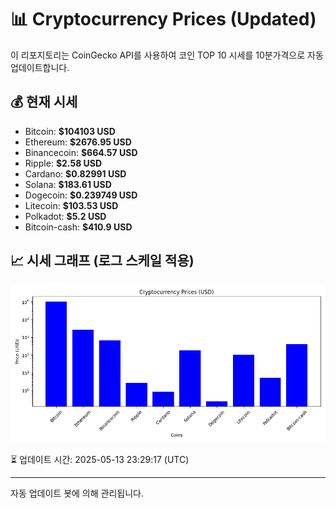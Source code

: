 
# 📊 Cryptocurrency Prices (Updated)

이 리포지토리는 CoinGecko API를 사용하여 코인 TOP 10 시세를 10분가격으로 자동 업데이트합니다.

## 💰 현재 시세
- Bitcoin: **$104103 USD**
- Ethereum: **$2676.95 USD**
- Binancecoin: **$664.57 USD**
- Ripple: **$2.58 USD**
- Cardano: **$0.82991 USD**
- Solana: **$183.61 USD**
- Dogecoin: **$0.239749 USD**
- Litecoin: **$103.53 USD**
- Polkadot: **$5.2 USD**
- Bitcoin-cash: **$410.9 USD**

## 📈 시세 그래프 (로그 스케일 적용)
![Crypto Prices](crypto_prices.png)

⏳ 업데이트 시간: 2025-05-13 23:29:17 (UTC)

---
자동 업데이트 봇에 의해 관리됩니다.
